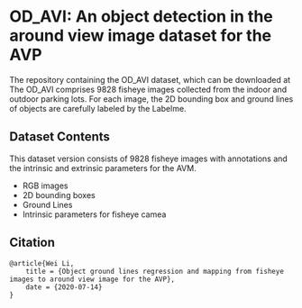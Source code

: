 # OD_AVI: An object detection in the around view image dataset for the AVP 
The repository containing the OD_AVI dataset, which can be downloaded at 
The OD_AVI comprises 9828 fisheye images collected from the indoor and outdoor parking lots. For each image, the 2D bounding box and ground lines of objects are carefully labeled by the Labelme.

## Dataset Contents
This dataset version consists of 9828 fisheye images with annotations and the intrinsic and extrinsic parameters for the AVM. 
 * RGB images
 * 2D bounding boxes
 * Ground Lines
 * Intrinsic parameters for fisheye camea


## Citation
```
@article{Wei Li,
	title = {Object ground lines regression and mapping from fisheye images to around view image for the AVP},
	date = {2020-07-14}
}

```
